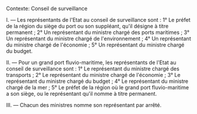 Contexte: Conseil de surveillance

I. — Les représentants de l'Etat au conseil de surveillance sont : 1° Le préfet de la région du siège du port ou son suppléant, qu'il désigne à titre permanent ; 2° Un représentant du ministre chargé des ports maritimes ; 3° Un représentant du ministre chargé de l'environnement ; 4° Un représentant du ministre chargé de l'économie ; 5° Un représentant du ministre chargé du budget.

II. — Pour un grand port fluvio-maritime, les représentants de l'Etat au conseil de surveillance sont : 1° Le représentant du ministre chargé des transports ; 2° Le représentant du ministre chargé de l'économie ; 3° Le représentant du ministre chargé du budget ; 4° Le représentant du ministre chargé de la mer ; 5° Le préfet de la région où le grand port fluvio-maritime a son siège, ou le représentant qu'il nomme à titre permanent.

III. — Chacun des ministres nomme son représentant par arrêté.